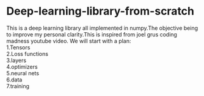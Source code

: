 # Deep-learning-library-from-scratch
This is a deep learning library all implemented in numpy.The objective being to improve my personal clarity.This is inspired from joel grus coding madness youtube video.
We will start with a plan:<br/>
1.Tensors <br/>
2.Loss functions <br/>
3.layers <br/>
4.optimizers<br/>
5.neural nets <br/>
6.data <br/>
7.training
